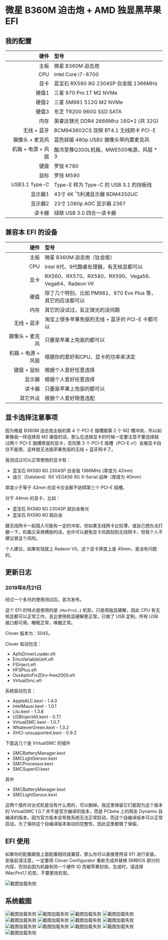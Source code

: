 # 微星 B360M 迫击炮 + AMD 独显黑苹果 EFI

## 我的配置

|         硬件       |                   型号                  | 
|-------------------:|:----------------------------------------|
|               主板 | 微星 B360M 迫击炮                       |
|                CPU | Intel Core i7-8700                      |
|               显卡 | 蓝宝石 RX580 8G 2304SP 白金版 1366MHz   |
|              硬盘1 | 三星 970 Pro 1T M2 NVMe                 |
|              硬盘2 | 三星 SM961 512G M2 NVMe                 |
|              硬盘3 | 东芝 TR200 960G SSD SATA                |
|               内存 | 英睿达镁光 DDR4 2666Mhz 16G*2 (共 32G)  |
|        无线 + 蓝牙 | BCM943602CS 双频 BT4.1 无线网卡 PCI-E   |
|    摄像头 + 麦克风 | 蓝色妖姬 480p USB2 摄像头带内置麦克风   |
| 机箱 + 电源 + 风扇 | 酷冷至尊Q300L机箱，MWE500电源，风扇 * 3 |
|               键盘 | 罗技 K780                               |
|               鼠标 | 罗技 M590                               |
|      USB3.1 Type-C | Type-E 转为 Type-C 的 USB 3.1 的挡板线  |
|            显示器1 | 43寸 4K 飞利浦显示器 BDM4350UC          |
|            显示器2 | 23寸 1080p AOC 显示器 2367              |
|             读卡器 | 绿联 USB 3.0 四合一读卡器               |

## 兼容本 EFI 的设备

|         硬件       |                              型号                           | 
|-------------------:|:------------------------------------------------------------|
|               主板 | 微星 B360M 迫击炮（钛金版）                                 |
|                CPU | Intel 8代、9代酷睿处理器，有无核显都可以                    |
|               显卡 | RX560、RX570、RX580、RX590、Vega56、Vega64、Radeon VII      |
|               硬盘 | 除了几个特别，比如 PM981、970 Evo Plus 等，其它的应该都可以 |
|               内存 | 其它的没试过，反正镁光的没问题                              |
|        无线 + 蓝牙 | 淘宝上很多苹果免驱的无线 + 蓝牙的 PCI-E 卡都可以            |
|    摄像头 + 麦克风 | 只要是苹果上免驱的都可以                                    |
| 机箱 + 电源 + 风扇 | 根据你的爱好和CPU、显卡的功率来决定                         |
|        键盘 + 鼠标 | 根据个人爱好任意选择                                        |
|             显示器 | 根据个人爱好任意选择                                        |
|             读卡器 | 只要是苹果上免驱的都可以                                    |
|           其它外设 | 根据个人爱好随意选配                                        |

## 显卡选择注意事项

因为微星 B360M 迫击炮主板的第 4 个 PCI-E 插槽跟第 2 个 M2 槽冲突，所以如果像我一样选择双 M2 硬盘的话，那么在选择显卡的时候一定要注意不要选择超过两个 PCI-E 插槽厚度的显卡，否则第 3 个 PCI-E 插槽（PCI-E x1）会被显卡挡住不能用，这样就无法插苹果免驱的无线 + 蓝牙网卡了。

我测试过可以正常使用的显卡有：

* 蓝宝石 RX580 8G 2304SP 白金版 1366MHz (厚度为 42mm)
* 迪兰（Dataland）RX VEGA56 8G X-Serial 战神（厚度为 40mm）

厚度小于等于 42mm 的显卡应该都不妨碍第三个 PCI-E 插槽。

对于 44mm 的显卡，比如：

* 蓝宝石 RX580 8G 2304SP 超白金极光
* 蓝宝石 RX590 8G 超白金

跟无线网卡一起插入可能有一定的冲突，但如果无线网卡比较薄，或自己想办法打磨一下，机箱又采用横放的话，也许可以避免显卡风扇刮到无线网卡，但我个人不建议冒这个风险。

个人建议，如果有钱就上 Radeon VII，这个显卡厚度上是 40mm，是没有问题的。

## 更新日志

### 2019年8月21日

经过一个多月的使用测试后，首次发布。

这个 EFI 的特点是使用的是 `iMacPro1,1` 机型，只是用独显硬解，因此 CPU 有无核显都可以正常工作，且比使用核显硬解更正常。已做了 USB 定制，所有 USB 接口都可用，睡眠正常，唤醒正常。

Clover 版本为：5045。

Clover 驱动包含：

* ApfsDriverLoader.efi
* EmuVariableUefi.efi
* FSInject.efi
* HFSPlus.efi
* OsxAptioFix2Drv-free2000.efi
* VirtualSmc.efi

系统驱动包含：

* AppleALC.kext - 1.4.0
* IntelMausi.kext - 1.0.1
* Lilu.kext - 1.3.8
* USBInjectAll.kext - 0.7.1
* VirtualSMC.kext - 1.0.7
* WhateverGreen.kext - 1.3.2
* XHCI-unsupported.kext - 0.9.2

下面这几个是 VirtualSMC 的插件

* SMCBatteryManager.kext
* SMCLightSensor.kext
* SMCProcessor.kext
* SMCSuperIO.kext

其中
* SMCBatteryManager.kext
* SMCLightSensor.kext

这两个插件对台式机是没有什么用的，可以删掉。我这里保留它们是因为这个版本的 VirtualSMC 1.0.7 并不是官方编译的版本，而是 PCbeta 上的网友 Dynamix 自编译的版本。因为官方版本会导致系统无法正常启动，而这个自编译版本可以正常启动，为了保持这个自编译版本驱动的完整性，因此这里都做了保留。

## EFI 使用

如果你的配置跟我上面配置相同或兼容，那么你可以直接使用该 EFI 进行安装。安装前请注意，一定要用 Clover Configurator 重新生成并替换 SMBIOS 部分的内容，否则会因为机器有同一个硬件 ID 而被苹果封锁。生成时，请选择 iMacPro1,1 机型，不要更改机型。

![截图加载失败](ScreenShot/SMBIOS@2x.png)

## 系统截图

![截图加载失败](ScreenShot/neofetch@2x.png)
![截图加载失败](ScreenShot/AboutMyMac@2x.png)
![截图加载失败](ScreenShot/Audio@2x.png)
![截图加载失败](ScreenShot/Microphone@2x.png)
![截图加载失败](ScreenShot/Monitor@2x.png)
![截图加载失败](ScreenShot/VideoProc@2x.png)
![截图加载失败](ScreenShot/USB@2x.png)
![截图加载失败](ScreenShot/LAN@2x.png)
![截图加载失败](ScreenShot/Wifi@2x.png)
![截图加载失败](ScreenShot/BT@2x.png)
![截图加载失败](ScreenShot/GPU_Monitor@2x.png)
![截图加载失败](ScreenShot/GraphicsDriver@2x.png)
![截图加载失败](ScreenShot/HWMonitorSMC2@2x.png)